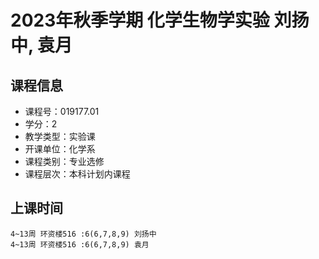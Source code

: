 # 2023年秋季学期 化学生物学实验 刘扬中, 袁月






## 课程信息

- 课程号：019177.01
- 学分：2
- 教学类型：实验课
- 开课单位：化学系
- 课程类别：专业选修
- 课程层次：本科计划内课程

## 上课时间

```
4~13周 环资楼516 :6(6,7,8,9) 刘扬中
4~13周 环资楼516 :6(6,7,8,9) 袁月
```

